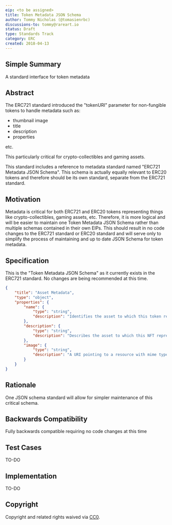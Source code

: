 ```yaml
---
eip: <to be assigned>
title: Token Metadata JSON Schema
author: Tommy Nicholas (@tomasienrbc)
discussions-to: tommy@rareart.io
status: Draft
type: Standards Track
category: ERC
created: 2018-04-13
---
```


## Simple Summary
A standard interface for token metadata

## Abstract
The ERC721 standard introduced the "tokenURI" parameter for non-fungible tokens to handle metadata such as:

- thumbnail image
- title
- description
- properties

etc.

This particularly critical for crypto-collectibles and gaming assets.

This standard includes a reference to metadata standard named "ERC721 Metadata JSON Schema". This schema is actually equally relevant to ERC20 tokens and therefore should be its own standard, separate from the ERC721 standard.

## Motivation
Metadata is critical for both ERC721 and ERC20 tokens representing things like crypto-collectibles, gaming assets, etc. Therefore, it is more logical and will be easier to maintain one Token Metadata JSON Schema rather than multiple schemas contained in their own EIPs. This should result in no code changes to the ERC721 standard or ERC20 standard and will serve only to simplify the process of maintaining and up to date JSON Schema for token metadata.

## Specification

This is the "Token Metadata JSON Schema" as it currently exists in the ERC721 standard. No changes are being recommended at this time.

```json
{
    "title": "Asset Metadata",
    "type": "object",
    "properties": {
        "name": {
            "type": "string",
            "description": "Identifies the asset to which this token represents",
        },
        "description": {
            "type": "string",
            "description": "Describes the asset to which this NFT represents",
        },
        "image": {
            "type": "string",
            "description": "A URI pointing to a resource with mime type image/* representing the asset to which this NFT represents. Consider making any images at a width between 320 and 1080 pixels and aspect ratio between 1.91:1 and 4:5 inclusive.",
        }
    }
}
```
## Rationale
One JSON schema standard will allow for simpler maintenance of this critical schema.

## Backwards Compatibility
Fully backwards compatible requiring no code changes at this time

## Test Cases
TO-DO

## Implementation
TO-DO

## Copyright
Copyright and related rights waived via [CC0](https://creativecommons.org/publicdomain/zero/1.0/).
